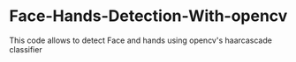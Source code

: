 # Face-Hands-Detection-With-opencv
This code allows to detect Face and hands using opencv's haarcascade classifier
